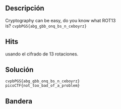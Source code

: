 
## Descripción 

Cryptography can be easy, do you know what ROT13 is? `cvpbPGS{abg_gbb_onq_bs_n_ceboyrz}`

## Hits

usando el cifrado de 13 rotaciones.


## Solución
```
cvpbPGS{abg_gbb_onq_bs_n_ceboyrz}
picoCTF{not_too_bad_of_a_problem}
```


## Bandera